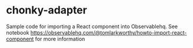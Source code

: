 # chonky-adapter

Sample code for importing a React component into Observablehq. See notebook https://observablehq.com/@tomlarkworthy/howto-import-react-component for more information
